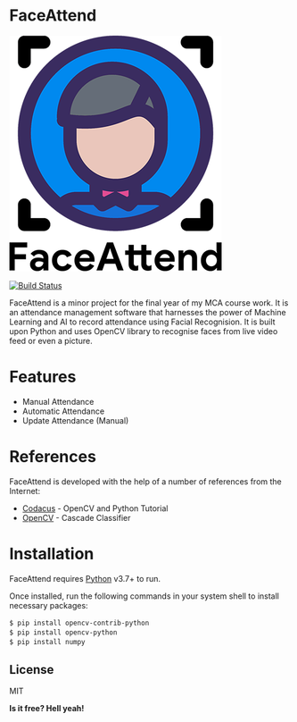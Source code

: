 # FaceAttend

[![N|Solid](https://raw.githubusercontent.com/mayanxoni/FaceAttend/master/splash.png)](https://github.com/mayanxoni/FaceAttend)

[![Build Status](https://img.shields.io/badge/build%20status-in%20progess-green)](https://github.com/mayanxoni/FaceAttend/issues)

FaceAttend is a minor project for the final year of my MCA course work. It is an attendance management software that harnesses the power of Machine Learning and AI to record attendance using Facial Recognision. It is built upon Python and uses OpenCV library to recognise faces from live video feed or even a picture.

# Features

  - Manual Attendance
  - Automatic Attendance
  - Update Attendance (Manual)

# References

FaceAttend is developed with the help of a number of references from the Internet:

* [Codacus] - OpenCV and Python Tutorial
* [OpenCV] - Cascade Classifier

# Installation

FaceAttend requires [Python](http://python.org/) v3.7+ to run.

Once installed, run the following commands in your system shell to install necessary packages:

```sh
$ pip install opencv-contrib-python
$ pip install opencv-python
$ pip install numpy
```

[//]: # (# Plugins)

[//]: # (Dillinger is currently extended with the following plugins. Instructions on how to use them in your own application are linked below.)

[//]: # (| Plugin | README |)
[//]: # (| ------ | ------ |)
[//]: # (| Dropbox | [plugins/dropbox/README.md][PlDb] |)
[//]: # (| GitHub | [plugins/github/README.md][PlGh] |)
[//]: # (| Google Drive | [plugins/googledrive/README.md][PlGd] |)
[//]: # (| OneDrive | [plugins/onedrive/README.md][PlOd] |)
[//]: # (| Medium | [plugins/medium/README.md][PlMe] |)
[//]: # (| Google Analytics | [plugins/googleanalytics/README.md][PlGa] |)

License
----

MIT


**Is it free? Hell yeah!**

   [OpenCV]: <https://docs.opencv.org/3.4/db/d28/tutorial_cascade_classifier.html>
   [Codacus]: <https://www.youtube.com/playlist?list=PLnjEM1fs09cGGjdCLSue8Kw7GmWDhGlMh>
